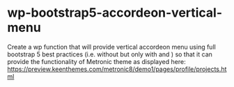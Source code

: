 # wp-bootstrap5-accordeon-vertical-menu
Create a wp function that will provide vertical accordeon menu using full bootstrap 5 best practices (i.e. without  but only with and ) so that it can provide the functionality of Metronic theme as displayed here: https://preview.keenthemes.com/metronic8/demo1/pages/profile/projects.html
